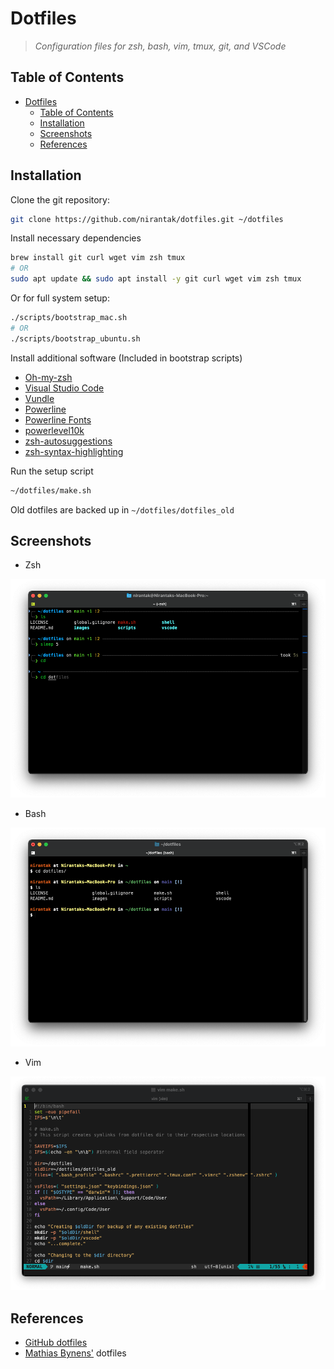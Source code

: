 # Dotfiles

> _Configuration files for zsh, bash, vim, tmux, git, and VSCode_

## Table of Contents

- [Dotfiles](#dotfiles)
  - [Table of Contents](#table-of-contents)
  - [Installation](#installation)
  - [Screenshots](#screenshots)
  - [References](#references)

## Installation

Clone the git repository:

```bash
git clone https://github.com/nirantak/dotfiles.git ~/dotfiles
```

Install necessary dependencies

```bash
brew install git curl wget vim zsh tmux
# OR
sudo apt update && sudo apt install -y git curl wget vim zsh tmux
```

Or for full system setup:

```bash
./scripts/bootstrap_mac.sh
# OR
./scripts/bootstrap_ubuntu.sh
```

Install additional software (Included in bootstrap scripts)

- [Oh-my-zsh](https://github.com/robbyrussell/oh-my-zsh)
- [Visual Studio Code](https://code.visualstudio.com/Download)
- [Vundle](https://github.com/VundleVim/Vundle.vim)
- [Powerline](https://github.com/powerline/powerline)
- [Powerline Fonts](https://github.com/powerline/fonts)
- [powerlevel10k](https://github.com/romkatv/powerlevel10k)
- [zsh-autosuggestions](https://github.com/zsh-users/zsh-autosuggestions)
- [zsh-syntax-highlighting](https://github.com/zsh-users/zsh-syntax-highlighting)

Run the setup script

```bash
~/dotfiles/make.sh
```

Old dotfiles are backed up in `~/dotfiles/dotfiles_old`

## Screenshots

- Zsh

![zsh](images/zsh.png)

- Bash

![bash](images/bash.png)

- Vim

![vim](images/vim.png)

## References

- [GitHub dotfiles](http://dotfiles.github.io/)
- [Mathias Bynens'](https://github.com/mathiasbynens/dotfiles) dotfiles
